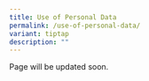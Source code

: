 ```yaml
---
title: Use of Personal Data
permalink: /use-of-personal-data/
variant: tiptap
description: ""
---
```

<p>Page will be updated soon.</p>